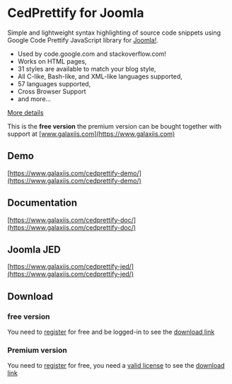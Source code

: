 # CedPrettify for Joomla

Simple and lightweight syntax highlighting of source code snippets using Google Code Prettify JavaScript library for [Joomla!](https://www.joomla.org).

* Used by code.google.com and stackoverflow.com!
* Works on HTML pages,
* 31 styles are available to match your blog style,
* All C-like, Bash-like, and XML-like languages supported,
* 57 languages supported,
* Cross Browser Support
* and more...

[More details](https://www.galaxiis.com/cedprettify-showcase/) 

This is the **free version** the premium version can be bought together with support at [www.galaxiis.com](https://www.galaxiis.com)

## Demo
[https://www.galaxiis.com/cedprettify-demo/](https://www.galaxiis.com/cedprettify-demo/)

## Documentation
[https://www.galaxiis.com/cedprettify-doc/](https://www.galaxiis.com/cedprettify-doc/)

## Joomla JED
[https://www.galaxiis.com/cedprettify-jed/](https://www.galaxiis.com/cedprettify-jed/)

## Download
### free version
You need to [register](https://www.galaxiis.com/index.php/member-access?view=registration) for free and be logged-in to see the [download link](https://www.galaxiis.com/cedprettify-download/)  

### Premium version

You need to [register](https://www.galaxiis.com/index.php/member-access?view=registration) for free, you need a [valid license](https://www.galaxiis.com/cedprettify-subscribe/) to see the [download link](https://www.galaxiis.com/cedprettify-download-club/)